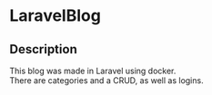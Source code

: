 # LaravelBlog

## Description

This blog was made in Laravel using docker.  
There are categories and a CRUD, as well as logins.
